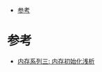 
<!-- @import "[TOC]" {cmd="toc" depthFrom=1 depthTo=6 orderedList=false} -->

<!-- code_chunk_output -->

* [参考](#参考)

<!-- /code_chunk_output -->

# 参考

- [内存系列三: 内存初始化浅析](https://mp.weixin.qq.com/s/CI6xEHpvtrzVGXaTNOp8Ww)
